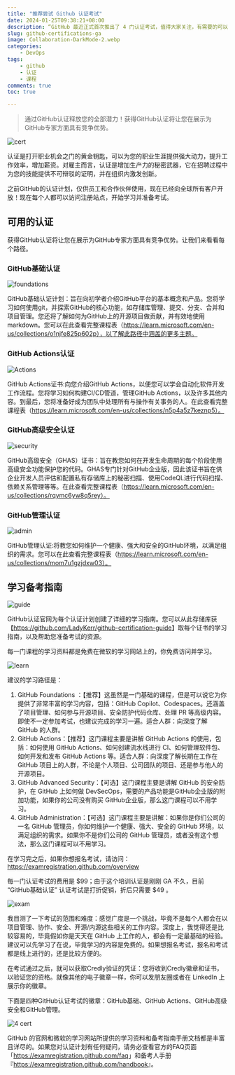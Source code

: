 ```yaml
---
title: "推荐尝试 Github 认证考试"
date: 2024-01-25T09:38:21+08:00
description: “GitHub 最近正式首次推出了 4 门认证考试，值得大家关注，有需要的可以先免费学习。”
slug: github-certifications-ga
image: Collaboration-DarkMode-2.webp
categories:
    - DevOps
tags:
    - github
    - 认证
    - 课程
comments: true
toc: true

---
```


> 通过GitHub认证释放您的全部潜力！获得GitHub认证将让您在展示为GitHub专家方面具有竞争优势。

![cert](Certifiedtocat_full__2_.svg)

认证是打开职业机会之门的黄金钥匙，可以为您的职业生涯提供强大动力，提升工作效率，增加薪资。对雇主而言，认证是增加生产力的秘密武器，它在招聘过程中为您的技能提供不可辩驳的证明，并在组织内激发创新。

之前GitHub的认证计划，仅供员工和合作伙伴使用，现在已经向全球所有客户开放！现在每个人都可以访问注册站点，开始学习并准备考试。


## 可用的认证

获得GitHub认证将让您在展示为GitHub专家方面具有竞争优势。让我们来看看每个路径。

### GitHub基础认证

![foundations](foundations-river-image__1_.png)

GitHub基础认证计划：旨在向初学者介绍GitHub平台的基本概念和产品。您将学习如何使用git，并探索GitHub的核心功能，如存储库管理、提交、分支、合并和项目管理。您还将了解如何为GitHub上的开源项目做贡献，并有效地使用markdown。您可以在此查看完整课程表（<https://learn.microsoft.com/en-us/collections/o1njfe825p602p），以了解此路径中涵盖的更多主题。>

### GitHub Actions认证

![Actions](actions-river-image__1_.png)

GitHub Actions证书:向您介绍GitHub Actions，以便您可以学会自动化软件开发工作流程。您将学习如何构建CI/CD管道，管理GitHub Actions，以及许多其他内容。到最后，您将准备好成为团队中处理所有与操作有关事务的人。在此查看完整课程表（<https://learn.microsoft.com/en-us/collections/n5p4a5z7keznp5）。>

### GitHub高级安全认证

![security](ghas-river-image__1_.png)

GitHub高级安全（GHAS）证书：旨在教您如何在开发生命周期的每个阶段使用高级安全功能保护您的代码。GHAS专门针对GitHub企业版，因此该证书旨在供企业开发人员评估和配置私有存储库上的秘密扫描、使用CodeQL进行代码扫描、依赖关系管理等等。在此查看完整课程表（<https://learn.microsoft.com/en-us/collections/rqymc6yw8q5rey）。>

### GitHub管理认证

![admin](admin-river-image__1_.png)

GitHub管理认证:将教您如何维护一个健康、强大和安全的GitHub环境，以满足组织的需求。您可以在此查看完整课程表（<https://learn.microsoft.com/en-us/collections/mom7u1gzjdxw03）。>

## 学习备考指南

![guide](image2.webp)

GitHub认证官网为每个认证计划创建了详细的学习指南。您可以从此存储库获【<https://github.com/LadyKerr/github-certification-guide>】取每个证书的学习指南，以及帮助您准备考试的资源。

每一门课程的学习资料都是免费在微软的学习网站上的，你免费访问并学习。

![learn](2024-01-25_09-58-51.png)

建议的学习路径是：

1. GitHub Foundations ：【推荐】这虽然是一门基础的课程，但是可以说它为你提供了非常丰富的学习内容，包括：GitHub Copilot、Codespaces。还涵盖了项目管理、如何参与开源项目、安全防护代码仓库、处理 PR 等高级内容。即使不一定参加考试，也建议完成的学习一遍。适合人群：向深度了解 GitHub 的人群。
2. GitHub Actions：【推荐】这门课程主要是讲解 GitHub Actions 的使用，包括：如何使用 GitHub Actions、如何创建流水线进行 CI、如何管理软件包、如何开发和发布 GitHub Actions 等。适合人群：向深度了解长期在工作在 GitHub 项目上的人群，不论是个人项目、公司团队的项目、还是参与他人的开源项目。
3. GitHub Advanced Security：【可选】这门课程主要是讲解 GitHub 的安全防护，在 GitHub 上如何做 DevSecOps，需要的产品功能是GitHub企业版的附加功能，如果你的公司没有购买 GitHub企业版，那么这门课程可以不用学习。
4. GitHub Administration：【可选】这门课程主要是讲解：如果你是你们公司的一名 GitHub 管理员，你如何维护一个健康、强大、安全的 GitHub 环境，以满足组织的需求。如果你不是你们公司的 GitHub 管理员，或者没有这个想法，那么这门课程可以不用学习。

在学习完之后，如果你想报名考试，请访问：<https://examregistration.github.com/overview>

每一门认证考试的费用是 $99；由于这个培训认证是刚刚 GA 不久，目前 “GitHub基础认证” 认证考试是打折促销，折后只需要
$49 。

![exam](2024-01-25_10-00-49.png)

我目测了一下考试的范围和难度：感觉广度是一个挑战，毕竟不是每个人都会在以项目管理、协作、安全、开源/内源这些相关的工作内容。深度上，我觉得还是比较容易的，毕竟假如你是天天在 GitHub 上工作的人，都会有一定最基础的经验。建议可以先学习了在说，毕竟学习的内容是免费的。如果想报名考试，报名和考试都是线上进行的，还是比较方便的。

在考试通过之后，就可以获取Credly验证的凭证：您将收到Credly徽章和证书，以验证您的资格。就像其他的电子徽章一样，你可以发朋友圈或者在 LinkedIn 上展示你的徽章。

下面是四种GitHub认证考试的徽章：GitHub基础、GitHub Actions、GitHub高级安全和GitHub管理。

![4 cert](image1.webp)

GitHub 的官网和微软的学习网站所提供的学习资料和备考指南手册文档都是丰富且详尽的。如果您对认证计划有任何疑问，请务必查看官方的FAQ页面「<https://examregistration.github.com/faq>」和备考人手册『<https://examregistration.github.com/handbook>』。
